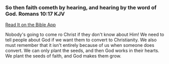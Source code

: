 <h3>So then faith cometh by hearing, and hearing by the word of God.
Romans 10:17 KJV</h3>
<a href = "https://bible.com/bible/1/rom.10.17.KJV">Read It on the Bible App</a href>
<p>Nobody's going to come ro Christ if they don't know about Him! We need to tell people about God if we want them to convert to Christianity. We also must remember that it isn't entirely because of us when someone does convert. We can only plant the seeds, and then God works in their hearts. We plant the seeds of faith, and God makes them grow.</p>
 
